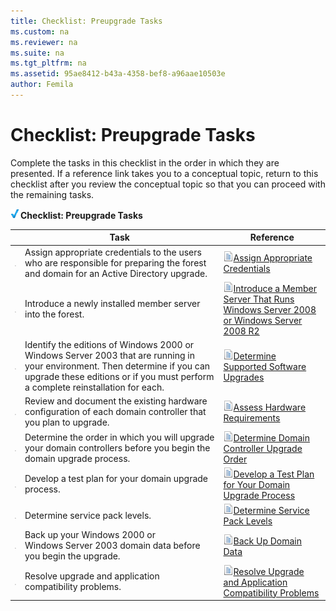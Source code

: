 ```yaml
---
title: Checklist: Preupgrade Tasks
ms.custom: na
ms.reviewer: na
ms.suite: na
ms.tgt_pltfrm: na
ms.assetid: 95ae8412-b43a-4358-bef8-a96aae10503e
author: Femila
---
```

# Checklist: Preupgrade Tasks
Complete the tasks in this checklist in the order in which they are presented. If a reference link takes you to a conceptual topic, return to this checklist after you review the conceptual topic so that you can proceed with the remaining tasks.  
  
![](../Image/2b05dce3-938f-4168-9b8f-1f4398cbdb9b.gif)**Checklist: Preupgrade Tasks**  
  
||Task|Reference|  
|----|--------|-------------|  
|![](../Image/4d269a30-a873-45c5-87de-30ee6558e7b0.gif)|Assign appropriate credentials to the users who are responsible for preparing the forest and domain for an Active Directory upgrade.|![](../Image/faa393df-4856-4431-9eda-4f4e5be72a90.gif)[Assign Appropriate Credentials](../Topic/Assign-Appropriate-Credentials.md)|  
|![](../Image/4d269a30-a873-45c5-87de-30ee6558e7b0.gif)|Introduce a newly installed member server into the forest.|![](../Image/faa393df-4856-4431-9eda-4f4e5be72a90.gif)[Introduce a Member Server  That Runs Windows Server 2008 or Windows Server 2008 R2](../Topic/Introduce-a-Member-Server--That-Runs-Windows-Server-2008-or-Windows-Server-2008-R2.md)|  
|![](../Image/4d269a30-a873-45c5-87de-30ee6558e7b0.gif)|Identify the editions of Windows 2000 or Windows Server 2003 that are running in your environment. Then determine if you can upgrade these editions or if you must perform a complete reinstallation for each.|![](../Image/faa393df-4856-4431-9eda-4f4e5be72a90.gif)[Determine Supported Software Upgrades](../Topic/Determine-Supported-Software-Upgrades.md)|  
|![](../Image/4d269a30-a873-45c5-87de-30ee6558e7b0.gif)|Review and document the existing hardware configuration of each domain controller that you plan to upgrade.|![](../Image/faa393df-4856-4431-9eda-4f4e5be72a90.gif)[Assess Hardware Requirements](../Topic/Assess-Hardware-Requirements.md)|  
|![](../Image/4d269a30-a873-45c5-87de-30ee6558e7b0.gif)|Determine the order in which you will upgrade your domain controllers before you begin the domain upgrade process.|![](../Image/faa393df-4856-4431-9eda-4f4e5be72a90.gif)[Determine Domain Controller Upgrade Order](../Topic/Determine-Domain-Controller-Upgrade-Order.md)|  
|![](../Image/4d269a30-a873-45c5-87de-30ee6558e7b0.gif)|Develop a test plan for your domain upgrade process.|![](../Image/faa393df-4856-4431-9eda-4f4e5be72a90.gif)[Develop a Test Plan for Your Domain Upgrade Process](../Topic/Develop-a-Test-Plan-for-Your-Domain-Upgrade-Process.md)|  
|![](../Image/4d269a30-a873-45c5-87de-30ee6558e7b0.gif)|Determine service pack levels.|![](../Image/faa393df-4856-4431-9eda-4f4e5be72a90.gif)[Determine Service Pack Levels](../Topic/Determine-Service-Pack-Levels.md)|  
|![](../Image/4d269a30-a873-45c5-87de-30ee6558e7b0.gif)|Back up your Windows 2000 or Windows Server 2003 domain data before you begin the upgrade.|![](../Image/faa393df-4856-4431-9eda-4f4e5be72a90.gif)[Back Up Domain Data](../Topic/Back-Up-Domain-Data.md)|  
|![](../Image/4d269a30-a873-45c5-87de-30ee6558e7b0.gif)|Resolve upgrade and application compatibility problems.|![](../Image/faa393df-4856-4431-9eda-4f4e5be72a90.gif)[Resolve Upgrade and Application Compatibility Problems](../Topic/Resolve-Upgrade-and-Application-Compatibility-Problems.md)|  
  
